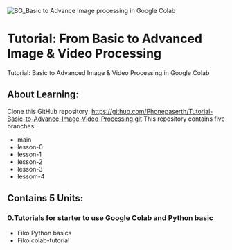 ![BG_Basic to Advance Image processing in Google Colab](https://github.com/user-attachments/assets/6237ff1f-0c3d-4377-9daa-8cda30d0ae61)
# Tutorial: From Basic to Advanced Image & Video Processing
Tutorial: Basic to Advanced Image &amp; Video Processing in Google Colab

## About Learning: 
 Clone this GitHub repository: https://github.com/Phonepaserth/Tutorial-Basic-to-Advance-Image-Video-Processing.git This repository contains five branches:
- main
- lesson-0
- lesson-1
- lesson-2
- lesson-3
- lessom-4
  
## Contains 5 Units:
### 0.Tutorials for starter to use Google Colab and Python basic

- Fiko Python basics
- Fiko colab-tutorial


